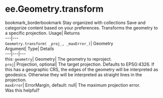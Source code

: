  
#  ee.Geometry.transform 
bookmark_borderbookmark Stay organized with collections  Save and categorize content based on your preferences.
Transforms the geometry to a specific projection. 
Usage| Returns  
---|---  
`Geometry.transform( _proj_, _maxError_)`| Geometry  
Argument| Type| Details  
---|---|---  
this: `geometry`| Geometry| The geometry to reproject.  
`proj`| Projection, optional| The target projection. Defaults to EPSG:4326. If this has a geographic CRS, the edges of the geometry will be interpreted as geodesics. Otherwise they will be interpreted as straight lines in the projection.  
`maxError`| ErrorMargin, default: null| The maximum projection error.  
Was this helpful?
